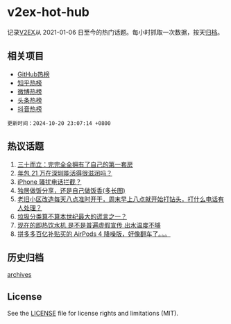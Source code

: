 # v2ex-hot-hub

 记录[V2EX](https://www.v2ex.com/)从 2021-01-06 日至今的热门话题。每小时抓取一次数据，按天[归档](archives)。
 
 ## 相关项目

- [GitHub热榜](https://github.com/snaildev/github-hot-hub)
- [知乎热榜](https://github.com/snaildev/zhihu-hot-hub)
- [微博热榜](https://github.com/snaildev/weibo-hot-hub)
- [头条热榜](https://github.com/snaildev/toutiao-hot-hub)
- [抖音热榜](https://github.com/snaildev/douyin-hot-hub)


 `更新时间：2024-10-20 23:07:14 +0800`

## 热议话题

1. [三十而立：完完全全拥有了自己的第一套房](https://www.v2ex.com/t/1081814)
1. [年包 21 万在深圳能活得很滋润吗？](https://www.v2ex.com/t/1081879)
1. [iPhone 骚扰电话拦截？](https://www.v2ex.com/t/1081857)
1. [独居做饭分享，还是自己做饭香(多长图)](https://www.v2ex.com/t/1081887)
1. [老旧小区改造每天八点准时开干，周末早上八点就开始打钻头，打什么电话有人处理？](https://www.v2ex.com/t/1081902)
1. [垃圾分类算不算本世纪最大的谎言之一？](https://www.v2ex.com/t/1081964)
1. [现在的即热饮水机 是不是普遍虚假宣传 出水温度不够](https://www.v2ex.com/t/1081836)
1. [拼多多百亿补贴买的 AirPods 4 降噪版，好像翻车了。。。](https://www.v2ex.com/t/1081849)

## 历史归档

[archives](archives)

## License

See the [LICENSE](LICENSE) file for license rights and limitations (MIT).

